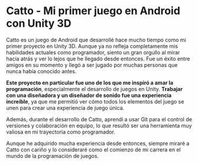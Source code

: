 # Catto - Mi primer juego en Android con Unity 3D

Catto es un juego de Android que desarrollé hace mucho tiempo como mi primer proyecto en Unity 3D. Aunque ya no refleja completamente mis habilidades actuales como programador, siento un gran orgullo al mirar hacia atrás y ver lo lejos que he llegado desde entonces. Fue un éxito entre amigos en su momento y llegó a ser jugado por muchas personas que nunca había conocido antes.

**Este proyecto en particular fue uno de los que me inspiró a amar la programación**, especialmente el desarrollo de juegos en Unity. **Trabajar con una diseñadora y un diseñador de sonido fue una experiencia increíble**, ya que me permitió ver cómo todos los elementos del juego se unen para crear una experiencia de juego única.

Además, durante el desarrollo de Catto, aprendí a usar Git para el control de versiones y colaboración en equipo, lo que resultó ser una herramienta muy valiosa en mi trayectoria como programador.

Aunque he adquirido mucha experiencia desde entonces, siempre miraré a Catto con cariño y lo consideraré como el comienzo de mi carrera en el mundo de la programación de juegos.
